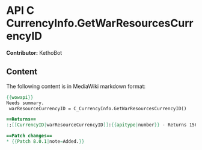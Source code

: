 # API C CurrencyInfo.GetWarResourcesCurrencyID

**Contributor:** KethoBot

## Content

The following content is in MediaWiki markdown format:

```mediawiki
{{wowapi}}
Needs summary.
 warResourceCurrencyID = C_CurrencyInfo.GetWarResourcesCurrencyID()

==Returns==
:;[[CurrencyID|warResourceCurrencyID]]:{{apitype|number}} - Returns 1560.

==Patch changes==
* {{Patch 8.0.1|note=Added.}}
```